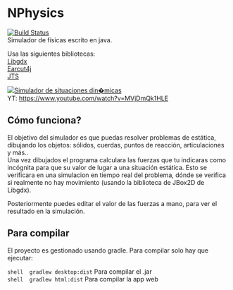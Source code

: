 # NPhysics  
[![Build Status](https://travis-ci.com/DavidNexuss/NPhysics2.svg?branch=master)](https://travis-ci.com/DavidNexuss/NPhysics2)  
Simulador de físicas escrito en java.

Usa las siguientes bibliotecas:  
[Libgdx](https://libgdx.badlogicgames.com/)  
[Earcut4j](https://github.com/earcut4j/earcut4j)  
[JTS](https://github.com/locationtech/jts)  

[![Simulador de situaciones din�micas](https://img.youtube.com/vi/MVjDmQk1HLE/0.jpg)](https://www.youtube.com/watch?v=MVjDmQk1HLE)  
YT: https://www.youtube.com/watch?v=MVjDmQk1HLE

## Cómo funciona?  
El objetivo del simulador es que puedas resolver problemas de estática, dibujando los objetos: sólidos, cuerdas, puntos de reacción, articulaciones y más..  
Una vez dibujados el programa calculara las fuerzas que tu indicaras como incógnita para que su valor de lugar a una situación estática. Esto se verificara en una simulacion en tiempo real del problema, dónde se verifica si realmente no hay movimiento (usando la biblioteca de JBox2D de Libgdx).

Posteriormente puedes editar el valor de las fuerzas a mano, para ver el resultado en la simulación.  

## Para compilar

El proyecto es gestionado usando gradle. Para compilar solo hay que ejecutar:  

```shell  gradlew desktop:dist``` Para compilar el .jar  
```shell  gradlew html:dist``` Para compilar la app web

